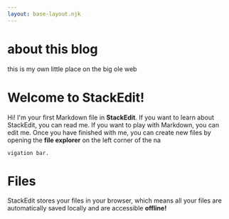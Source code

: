 ```yaml
--- 
layout: base-layout.njk 
---
```


# about this blog

this is my own little place on the big ole web

# Welcome to StackEdit!

Hi! I'm your first Markdown file in **StackEdit**. If you want to learn about StackEdit, you can read me. If you want to play with Markdown, you can edit me. Once you have finished with me, you can create new files by opening the **file explorer** on the left corner of the na

    vigation bar.


# Files

StackEdit stores your files in your browser, which means all your files are automatically saved locally and are accessible **offline!**